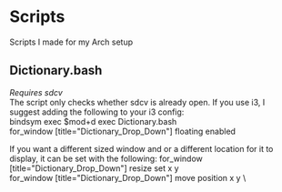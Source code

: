 # Scripts
Scripts I made for my Arch setup

## Dictionary.bash
*Requires sdcv* \
The script only checks whether sdcv is already open. If you use i3, I suggest adding the following to your i3 config: \
bindsym exec $mod+d exec Dictionary.bash \
for_window [title="Dictionary_Drop_Down"] floating enabled

If you want a different sized window and or a different location for it to display, it can be set with the following:
for_window [title="Dictionary_Drop_Down"] resize set x y \
for_window [title="Dictionary_Drop_Down"] move position x y \
